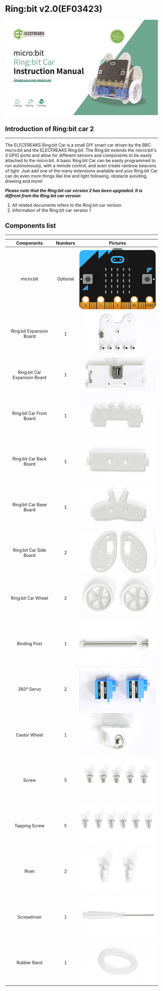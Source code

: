 # Ring:bit v2.0(EF03423)

![](./images/zoH1NRm.jpg)
## Introduction of Ring:bit car 2
---

The ELECFREAKS Ring:bit Car is a small DIY smart car driven by the BBC micro:bit and the ELECFREAKS Ring:bit. The Ring:bit extends the micro:bit's 3 GPIO ports and allow for different sensors and components to be easily attached to the micro:bit. A basic Ring:bit Car can be easily programmed to run autonomously, with a remote control, and even create rainbow beacons of light. Just add one of the many extensions available and your Ring:bit Car can do even more things like line and light following, obstacle avoiding, drawing and more!

***Please note that the Ring:bit car version 2 has been upgraded. It is diffrent from the Ring:bit car version***

1. All related documents refers to the Ring:bit car version 
2. Information of the Ring:bit car version 1

## Components list ##
---


|Components|Numbers|Pictures|
|:-:|:-:|:-:|
|micro:bit|Optional|![](./images/qd2qCry.png)|
|Ring:bit Expansion Board|1|![](./images/y42umRI.jpg)|
|Ring:bit Car Expansion Board|1|![](./images/FISsc91.jpg)|
|Ring:bit Car Front Board|1|![](./images/fsGQx7H.png)|
|Ring:bit Car Back Board|1|![](./images/wy2UOVu.jpg)|
|Ring:bit Car Base Board|1|![](./images/XmJFP0l.jpg)|
|Ring:bit Car Side Board|2|![](./images/N8GdGB3.jpg)|
|Ring:bit Car Wheel|2|![](./images/HnkSTMd.jpg)|
|Binding Post|1|![](./images/7gvcsGF.jpg)|
|360° Servo|2|![](./images/U3XGnyB.jpg)|
|Castor Wheel|1|![](./images/Ky220DU.jpg)|
|Screw|5|![](./images/LqTtuBl.jpg)|
|Tapping Screw|5|![](./images/SIgzxED.jpg)|
|Rivet|2|![](./images/dYrPAoC.jpg)|
|Screwdriver|1|![](./images/NbE9vox.jpg)|
|Rubber Band|1|![](./images/LKjqmwk.jpg)|



